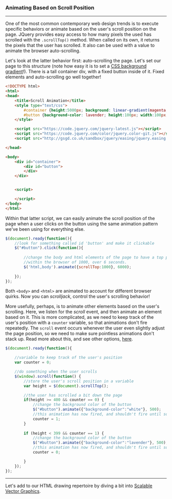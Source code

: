 ### Animating Based on Scroll Position

---

One of the most common contemporary web design trends is to execute specific behaviors or animate based on the user's scroll position on the page. JQuery provides easy access to how many pixels the used has scrolled with the `.scrollTop()` method. When called on its own, it returns the pixels that the user has scrolled. It also can be used with a value to animate the browser auto-scrolling.

Let's look at the latter behavior first: auto-scrolling the page. Let's set our page to this structure (note how easy it is to set a [CSS background gradient](https://www.w3schools.com/css/css3_gradients.asp)!). There is a tall container div, with a fixed button inside of it. Fixed elements and auto-scrolling go well together! 


```html
<!DOCTYPE html>
<html>
<head>
	<title>Scroll Animation</title>
	<style type="text/css">
		#container {height:5000px; background: linear-gradient(magenta, blue);}
		#button {background-color: lavender; height:100px; width:100px; position:fixed;} 
	</style>

	<script src="https://code.jquery.com/jquery-latest.js"></script>
	<script src="https://code.jquery.com/color/jquery.color-git.js"></script>
	<script src="http://gsgd.co.uk/sandbox/jquery/easing/jquery.easing.1.3.js"></script>

</head>

<body>
	<div id="container">
		<div id="button">
		</div>
	</div>


	<script>

	</script>
</body>
</html>

```

Within that latter script, we can easily animate the scroll position of the page when a user clicks on the button using the same animation pattern we've been using for everything else.

```js
$(document).ready(function(){
	//look for something called id 'button' and make it clickable
    $("#button").click(function(){
      
        //change the body and html elements of the page to have a top position
        //within the browser of 1000, over 6 seconds. 
        $('html,body').animate({scrollTop:1000}, 6000);
   
    });
});
```

Both `<body>` and `<html>` are animated to account for different browser quirks. Now you can *scrolljack*, control the user's scrolling behavior! 

More usefully, perhaps, is to animate other elements based on the user's scrolling. Here, we listen for the *scroll* event, and then animate an element based on it. This is more complicated, as we need to keep track of the user's position with a `counter` variable, so that animations don't fire repeatedly. The `scroll` event occurs whenever the user even slightly adjust the page position, so we need to make sure pointless animations don't stack up. Read more about this, and see other options, [here](https://howchoo.com/g/yjfjmty1zjb/how-to-animate-scroll-in-jquery).

```js
$(document).ready(function(){

	//variable to keep track of the user's position
	var counter = 0;

	//do something when the user scrolls
	$(window).scroll(function() {
		//store the user's scroll position in a variable
		var height = $(document).scrollTop();

		//the user has scrolled a bit down the page
		if(height >= 400 && counter == 0) {
			//change the background color of the button
			$("#button").animate({"background-color":"white"}, 500);
			//this animation has now fired, and shouldn't fire until some other animation fires
			counter = 1;
		}
		
		if (height < 399 && counter == 1) {
			//change the background color of the button
			$("#button").animate({"background-color":"lavender"}, 500);
			//this animation has now fired, and shouldn't fire until some other animation fires
			counter = 0;

		}
	});
});
```

-----

Let's add to our HTML drawing repertoire by diving a bit into [Scalable Vector Graphics](svg_basics.md).